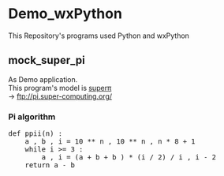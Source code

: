 # Demo_wxPython
This Repository's programs used Python and wxPython

## mock_super_pi
As Demo application.  
This program's model is [superπ](http://ja.wikipedia.org/wiki/スーパーπ)  
→ ftp://pi.super-computing.org/

### Pi algorithm
<pre>
def ppii(n) :
	a , b , i = 10 ** n , 10 ** n , n * 8 + 1
	while i >= 3 :
		a , i = (a + b + b ) * (i / 2) / i , i - 2
	return a - b
<pre>
